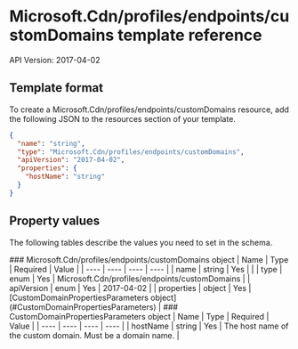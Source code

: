 # Microsoft.Cdn/profiles/endpoints/customDomains template reference
API Version: 2017-04-02
## Template format

To create a Microsoft.Cdn/profiles/endpoints/customDomains resource, add the following JSON to the resources section of your template.

```json
{
  "name": "string",
  "type": "Microsoft.Cdn/profiles/endpoints/customDomains",
  "apiVersion": "2017-04-02",
  "properties": {
    "hostName": "string"
  }
}
```
## Property values

The following tables describe the values you need to set in the schema.

<a id="Microsoft.Cdn/profiles/endpoints/customDomains" />
### Microsoft.Cdn/profiles/endpoints/customDomains object
|  Name | Type | Required | Value |
|  ---- | ---- | ---- | ---- |
|  name | string | Yes |  |
|  type | enum | Yes | Microsoft.Cdn/profiles/endpoints/customDomains |
|  apiVersion | enum | Yes | 2017-04-02 |
|  properties | object | Yes | [CustomDomainPropertiesParameters object](#CustomDomainPropertiesParameters) |


<a id="CustomDomainPropertiesParameters" />
### CustomDomainPropertiesParameters object
|  Name | Type | Required | Value |
|  ---- | ---- | ---- | ---- |
|  hostName | string | Yes | The host name of the custom domain. Must be a domain name. |

